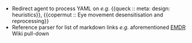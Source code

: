 - Redirect agent to process YAML on _e.g._ {{queck :: meta: design: heuristics}}, {{copermut :: Eye movement desensitisation and reprocessing}}
- Reference parser for list of markdown links _e.g._ aforementioned [EMDR](https://github.com/lmmx/copermut/wiki/Eye-movement-desensitisation-and-reprocessing) Wiki pull-down